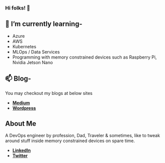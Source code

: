 ### Hi folks! 👋

## 🌱 I’m currently learning-
- Azure
- AWS
- Kubernetes
- MLOps / Data Services
- Programming with memory constrained devices such as Raspberry Pi, Nvidia Jetson Nano

## 📫 Blog-
  You may checkout my blogs at below sites</br>
- [**Medium**](https://renjithvr11.medium.com/)
- [**Wordpress**](https://myownpicloud.wordpress.com/)

## About Me
A DevOps engineer by profession, Dad, Traveler & sometimes, like to tweak around stuff inside memory constrained devices on spare time. </br>
- [**LinkedIn**](https://www.linkedin.com/in/rvr88/)
- [**Twitter**](https://twitter.com/mysticrenji/)

<!--
**mysticrenji/mysticrenji** is a ✨ _special_ ✨ repository because its `README.md` (this file) appears on your GitHub profile.

Here are some ideas to get you started:

- 🔭 I’m currently working on ...
- 🌱 I’m currently learning ...
- 👯 I’m looking to collaborate on ...
- 🤔 I’m looking for help with ...
- 💬 Ask me about ...
- 📫 How to reach me: ...
- 😄 Pronouns: ...
- ⚡ Fun fact: ...
-->
